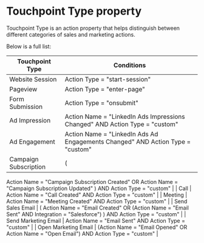 # Touchpoint Type property

Touchpoint Type is an action property that helps distinguish between different categories of sales and marketing actions.

Below is a full list:

| Touchpoint Type | Conditions |
| --- | --- |
| Website Session | Action Type = "start-session" |
| Pageview | Action Type = "enter-page" |
| Form Submission | Action Type = "onsubmit" |
| Ad Impression | Action Name = "LinkedIn Ads Impressions Changed" AND Action Type = "custom" |
| Ad Engagement | Action Name = "LinkedIn Ads Ad Engagements Changed" AND Action Type = "custom" |
| Campaign Subscription | (
  Action Name = "Campaign Subscription Created" OR 
  Action Name = "Campaign Subscription Updated"
) AND Action Type = "custom" |
| Call | Action Name = "Call Created" AND Action Type = "custom" |
| Meeting | Action Name = "Meeting Created" AND Action Type = "custom" |
| Send Sales Email | (
   Action Name = "Email Created" OR 
   (Action Name = "Email Sent" AND Integration = "Salesforce")
) AND Action Type = "custom" |
| Send Marketing Email | Action Name = "Email Sent" AND Action Type = "custom" |
| Open Marketing Email | (Action Name = "Email Opened" OR Action Name = "Open Email") AND Action Type = "custom" |